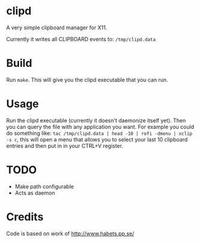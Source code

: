 # clipd

A very simple clipboard manager for X11.

Currently it writes all CLIPBOARD events to: `/tmp/clipd.data`

# Build

Run `make`. This will give you the clipd executable that you can run.

# Usage

Run the clipd executable (currently it doesn't daemonize itself yet). Then you can query the file with any application you want. For example you could do something like: `tac /tmp/clipd.data | head -10 | rofi -dmenu | xclip -s c`, this will open a menu that allows you to select your last 10 clipboard entries and then put in in your CTRL+V register. 

# TODO

 * Make path configurable
 * Acts as daemon

# Credits

Code is based on work of http://www.habets.pp.se/
